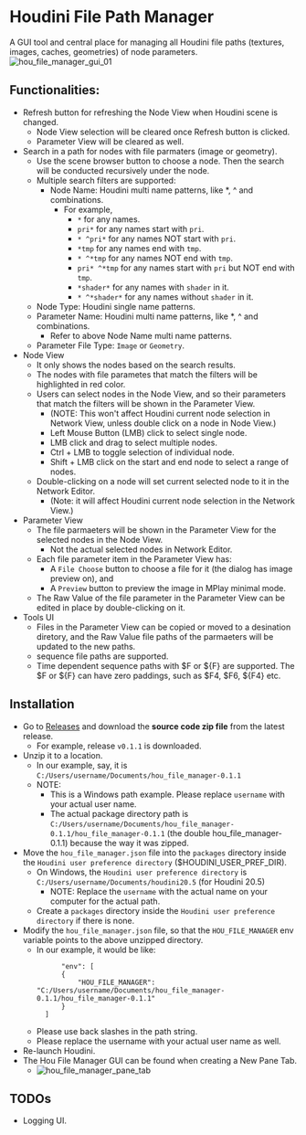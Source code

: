 # Houdini File Path Manager
A GUI tool and central place for managing all Houdini file paths (textures, images, caches, geometries) of node parameters.
![hou_file_manager_gui_01](https://github.com/user-attachments/assets/72080231-e58c-43fc-b32f-6c56a8f03f2f)

## Functionalities:
* Refresh button for refreshing the Node View when Houdini scene is changed.
  * Node View selection will be cleared once Refresh button is clicked.
  * Parameter View will be cleared as well.
* Search in a path for nodes with file parmaters (image or geometry).
  * Use the scene browser button to choose a node. Then the search will be conducted recursively under the node.
  * Multiple search filters are supported:
    * Node Name: Houdini multi name patterns, like *, ^ and combinations.
      * For example,
        * `*` for any names.
        * `pri*` for any names start with `pri`.
        * `* ^pri*` for any names NOT start with `pri`.
        * `*tmp` for any names end with `tmp`.
        * `* ^*tmp` for any names NOT end with `tmp`.
        * `pri* ^*tmp` for any names start with `pri` but NOT end with `tmp`.
        * `*shader*` for any names with `shader` in it.
        * `* ^*shader*` for any names without `shader` in it.
  * Node Type: Houdini single name patterns.
  * Parameter Name: Houdini multi name patterns, like *, ^ and combinations.
    * Refer to above Node Name multi name patterns.
  * Parameter File Type: `Image` or `Geometry`.
* Node View
  * It only shows the nodes based on the search results.
  * The nodes with file parametes that match the filters will be highlighted in red color.
  * Users can select nodes in the Node View, and so their parameters that match the filters will be shown in the Parameter View.
    * (NOTE: This won't affect Houdini current node selection in Network View, unless double click on a node in Node View.)
    * Left Mouse Button (LMB) click to select single node.
    * LMB click and drag to select multiple nodes.
    * Ctrl + LMB to toggle selection of individual node.
    * Shift + LMB click on the start and end node to select a range of nodes.
  * Double-clicking on a node will set current selected node to it in the Network Editor.
    * (Note: it will affect Houdini current node selection in the Network View.)
* Parameter View
  * The file parmaeters will be shown in the Parameter View for the selected nodes in the Node View.
    * Not the actual selected nodes in Network Editor.
  * Each file parameter item in the Parameter View has:
    * A `File Choose` button to choose a file for it (the dialog has image preview on), and
    * A `Preview` button to preview the image in MPlay minimal mode.
  * The Raw Value of the file parameter in the Parameter View can be edited in place by double-clicking on it.
* Tools UI
  * Files in the Parameter View can be copied or moved to a desination diretory, and the Raw Value file paths of the parmaeters will be updated to the new paths.
  * <UDIM> sequence file paths are supported.
  * Time dependent sequence paths with $F or ${F} are supported. The $F or ${F} can have zero paddings, such as $F4, $F6, ${F4} etc.

## Installation
* Go to [Releases](https://github.com/vfxkevin/hou_file_manager/releases) and download the **source code zip file** from the latest release.
  * For example, release `v0.1.1` is downloaded.
* Unzip it to a location.
  * In our example, say, it is `C:/Users/username/Documents/hou_file_manager-0.1.1`
  * NOTE:
    * This is a Windows path example. Please replace `username` with your actual user name.
    * The actual package directory path is `C:/Users/username/Documents/hou_file_manager-0.1.1/hou_file_manager-0.1.1` (the double hou_file_manager-0.1.1) because the way it was zipped.
* Move the `hou_file_manager.json` file into the `packages` directory inside the `Houdini user preference directory` ($HOUDINI_USER_PREF_DIR).
  * On Windows, the `Houdini user preference directory` is `C:/Users/username/Documents/houdini20.5` (for Houdini 20.5)
    * NOTE: Replace the `username` with the actual name on your computer for the actual path.
  * Create a `packages` directory inside the `Houdini user preference directory` if there is none.
* Modify the `hou_file_manager.json` file, so that the `HOU_FILE_MANAGER` env variable points to the above unzipped directory.
  * In our example, it would be like:
    ```
          "env": [
          {
              "HOU_FILE_MANAGER": "C:/Users/username/Documents/hou_file_manager-0.1.1/hou_file_manager-0.1.1"
          }
      ]
    ```
  * Please use back slashes in the path string.
  * Please replace the username with your actual user name as well.
* Re-launch Houdini.
* The Hou File Manager GUI can be found when creating a New Pane Tab.
  * ![hou_file_manager_pane_tab](https://github.com/user-attachments/assets/67130c8c-2be0-4c0d-91f1-efdc1c55eea4)

## TODOs
* Logging UI.
